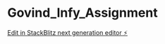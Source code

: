 # Govind_Infy_Assignment

[Edit in StackBlitz next generation editor ⚡️](https://stackblitz.com/~/github.com/GovindInfy2025/Govind_Infy_Assignment)